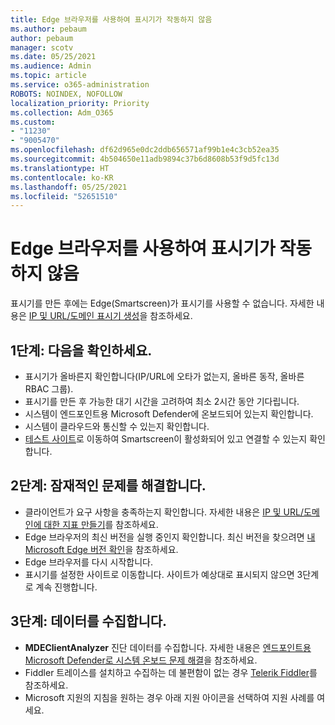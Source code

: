```yaml
---
title: Edge 브라우저를 사용하여 표시기가 작동하지 않음
ms.author: pebaum
author: pebaum
manager: scotv
ms.date: 05/25/2021
ms.audience: Admin
ms.topic: article
ms.service: o365-administration
ROBOTS: NOINDEX, NOFOLLOW
localization_priority: Priority
ms.collection: Adm_O365
ms.custom:
- "11230"
- "9005470"
ms.openlocfilehash: df62d965e0dc2ddb656571af99b1e4c3cb52ea35
ms.sourcegitcommit: 4b504650e11adb9894c37b6d8608b53f9d5fc13d
ms.translationtype: HT
ms.contentlocale: ko-KR
ms.lasthandoff: 05/25/2021
ms.locfileid: "52651510"
---
```

# <a name="indicators-dont-work-using-edge-browser"></a>Edge 브라우저를 사용하여 표시기가 작동하지 않음

표시기를 만든 후에는 Edge(Smartscreen)가 표시기를 사용할 수 없습니다. 자세한 내용은 [IP 및 URL/도메인 표시기 생성](/microsoft-365/security/defender-endpoint/indicator-ip-domain)을 참조하세요.

## <a name="step-1-ensure-the-following"></a>1단계: 다음을 확인하세요.

- 표시기가 올바른지 확인합니다(IP/URL에 오타가 없는지, 올바른 동작, 올바른 RBAC 그룹).
- 표시기를 만든 후 가능한 대기 시간을 고려하여 최소 2시간 동안 기다립니다.
- 시스템이 엔드포인트용 Microsoft Defender에 온보드되어 있는지 확인합니다.
- 시스템이 클라우드와 통신할 수 있는지 확인합니다.
- [테스트 사이트](https://demo.smartscreen.msft.net)로 이동하여 Smartscreen이 활성화되어 있고 연결할 수 있는지 확인합니다.

## <a name="step-2-troubleshoot-the-potential-issue"></a>2단계: 잠재적인 문제를 해결합니다.

- 클라이언트가 요구 사항을 충족하는지 확인합니다. 자세한 내용은 [IP 및 URL/도메인에 대한 지표 만들기](/microsoft-365/security/defender-endpoint/indicator-ip-domain)를 참조하세요.
- Edge 브라우저의 최신 버전을 실행 중인지 확인합니다. 최신 버전을 찾으려면 [내 Microsoft Edge 버전 확인](https://support.microsoft.com/microsoft-edge/find-out-which-version-of-microsoft-edge-you-have-c726bee8-c42e-e472-e954-4cf5123497eb)을 참조하세요.
- Edge 브라우저를 다시 시작합니다.
- 표시기를 설정한 사이트로 이동합니다. 사이트가 예상대로 표시되지 않으면 3단계로 계속 진행합니다. 

## <a name="step-3-collect-data"></a>3단계: 데이터를 수집합니다.

- **MDEClientAnalyzer** 진단 데이터를 수집합니다. 자세한 내용은 [엔드포인트용 Microsoft Defender로 시스템 온보드 문제 해결](issues-with-onboarding-machines.md)을 참조하세요.
- Fiddler 트레이스를 설치하고 수집하는 데 불편함이 없는 경우 [Telerik Fiddler](http://www.telerik.com/fiddler)를 참조하세요.
- Microsoft 지원의 지침을 원하는 경우 아래 지원 아이콘을 선택하여 지원 사례를 여세요.
